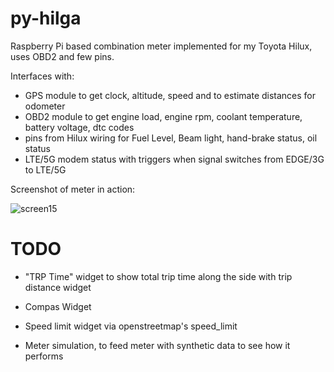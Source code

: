 # py-hilga

Raspberry Pi based combination meter implemented for my Toyota Hilux,
uses OBD2 and few pins.

Interfaces with:

* GPS module to get clock, altitude, speed and to estimate distances
  for odometer
* OBD2 module to get engine load, engine rpm, coolant temperature,
  battery voltage, dtc codes
* pins from Hilux wiring for Fuel Level, Beam light, hand-brake
  status, oil status
* LTE/5G modem status with triggers when signal switches from EDGE/3G
  to LTE/5G

Screenshot of meter in action:

![screen15](https://zevlg.github.io/py-hilga/meter1.jpg)

# TODO

* "TRP Time" widget to show total trip time along the side with trip
  distance widget
* Compas Widget
* Speed limit widget via openstreetmap's speed_limit

* Meter simulation, to feed meter with synthetic data to see how it
  performs
